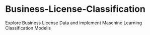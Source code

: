 # Business-License-Classification
Explore Business License Data and implement Maschine Learning Classification Modells

